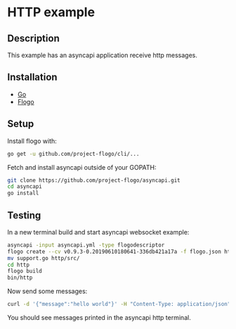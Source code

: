 # HTTP example

## Description
This example has an asyncapi application receive http messages.

## Installation
* [Go](https://golang.org/)
* [Flogo](https://github.com/project-flogo/cli)

## Setup
Install flogo with:
```bash
go get -u github.com/project-flogo/cli/...
```

Fetch and install asyncapi outside of your GOPATH:
```bash
git clone https://github.com/project-flogo/asyncapi.git
cd asyncapi
go install
```

## Testing
In a new terminal build and start asyncapi websocket example:
```bash
asyncapi -input asyncapi.yml -type flogodescriptor
flogo create --cv v0.9.3-0.20190610180641-336db421a17a -f flogo.json http
mv support.go http/src/
cd http
flogo build
bin/http
```

Now send some messages:
```bash
curl -d '{"message":"hello world"}' -H "Content-Type: application/json" -X POST http://localhost:1234/test/message
```

You should see messages printed in the asyncapi http terminal.
